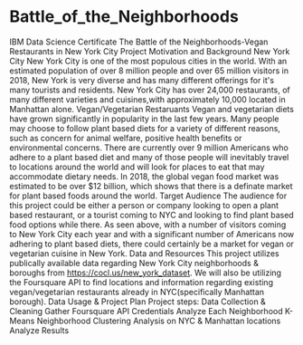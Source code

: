 # Battle_of_the_Neighborhoods
IBM Data Science Certificate 
The Battle of the Neighborhoods-Vegan Restaurants in New York City
Project Motivation and Background
New York City
New York City is one of the most populous cities in the world. With an estimated population of over 8 million people and over 65 million visitors in 2018, New York is very diverse and has many different offerings for it's many tourists and residents. New York City has over 24,000 restaurants, of many different varieties and cuisines,with approximately 10,000 located in Manhattan alone.
Vegan/Vegetarian Restaruants
Vegan and vegetarian diets have grown significantly in popularity in the last few years. Many people may choose to follow plant based diets for a variety of different reasons, such as concern for animal welfare, positive health benefits or environmental concerns. There are currently over 9 million Americans who adhere to a plant based diet and many of those people will inevitably travel to locations around the world and will look for places to eat that may accommodate dietary needs. In 2018, the global vegan food market was estimated to be over $12 billion, which shows that there is a definate market for plant based foods around the world.
Target Audience
The audience for this project could be either a person or company looking to open a plant based restaurant, or a tourist coming to NYC and looking to find plant based food options while there. As seen above, with a number of visitors coming to New York City each year and with a significant number of Americans now adhering to plant based diets, there could certainly be a market for vegan or vegetarian cuisine in New York.
Data and Resources
This project utilizes publically available data regarding New York City neighborhoods & boroughs from https://cocl.us/new_york_dataset. We will also be utilizing the Foursquare API to find locations and information regarding existing vegan/vegetarian restaurants already in NYC(specifically Manhattan borough).
Data Usage & Project Plan
Project steps:
Data Collection & Cleaning
Gather Foursquare API Credentials
Analyze Each Neighborhood
K-Means Neighborhood Clustering Analysis on NYC & Manhattan locations
Analyze Results
